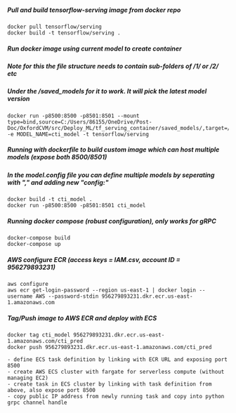 ##### Pull and build tensorflow-serving image from docker repo
```
docker pull tensorflow/serving
docker build -t tensorflow/serving .
```

##### Run docker image using current model to create container
##### Note for this the file structure needs to contain sub-folders of /1/ or /2/ etc
##### Under the /saved_models for it to work. It will pick the latest model version
```
docker run -p8500:8500 -p8501:8501 --mount type=bind,source=C:/Users/86155/OneDrive/Post-Doc/OxfordCVM/src/Deploy_ML/tf_serving_container/saved_models/,target=/models/cti_model -e MODEL_NAME=cti_model -t tensorflow/serving
```

##### Running with dockerfile to build custom image which can host multiple models (expose both 8500/8501)
##### In the model.config file you can define multiple models by seperating with "," and adding new "config:"
```
docker build -t cti_model .
docker run -p8500:8500 -p8501:8501 cti_model
```

##### Running docker compose (robust configuration), only works for gRPC
```
docker-compose build
docker-compose up
```

##### AWS configure ECR (access keys = IAM.csv, account ID = 956279893231)
```
aws configure
aws ecr get-login-password --region us-east-1 | docker login --username AWS --password-stdin 956279893231.dkr.ecr.us-east-1.amazonaws.com
```

##### Tag/Push image to AWS ECR and deploy with ECS
```
docker tag cti_model 956279893231.dkr.ecr.us-east-1.amazonaws.com/cti_pred
docker push 956279893231.dkr.ecr.us-east-1.amazonaws.com/cti_pred

- define ECS task definition by linking with ECR URL and exposing port 8500
- create AWS ECS cluster with fargate for serverless compute (without managing EC2)
- create task in ECS cluster by linking with task definition from above, also expose port 8500
- copy public IP address from newly running task and copy into python grpc channel handle
```
